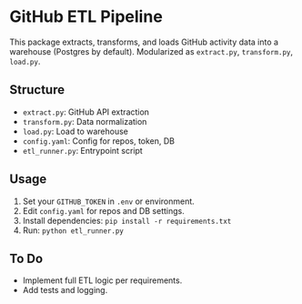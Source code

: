 # GitHub ETL Pipeline

This package extracts, transforms, and loads GitHub activity data into a warehouse (Postgres by default). Modularized as `extract.py`, `transform.py`, `load.py`.

## Structure
- `extract.py`: GitHub API extraction
- `transform.py`: Data normalization
- `load.py`: Load to warehouse
- `config.yaml`: Config for repos, token, DB
- `etl_runner.py`: Entrypoint script

## Usage
1. Set your `GITHUB_TOKEN` in `.env` or environment.
2. Edit `config.yaml` for repos and DB settings.
3. Install dependencies: `pip install -r requirements.txt`
4. Run: `python etl_runner.py`

## To Do
- Implement full ETL logic per requirements.
- Add tests and logging.
